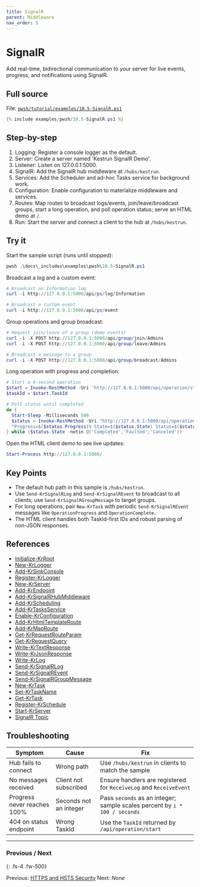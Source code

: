 ```yaml
---
title: SignalR
parent: Middleware
nav_order: 5
---
```


# SignalR

Add real-time, bidirectional communication to your server for live events, progress, and notifications using SignalR.

## Full source

File: [`pwsh/tutorial/examples/10.5-SignalR.ps1`][10.5-SignalR.ps1]

```powershell
{% include examples/pwsh/10.5-SignalR.ps1 %}
```

## Step-by-step

1. Logging: Register a console logger as the default.
2. Server: Create a server named 'Kestrun SignalR Demo'.
3. Listener: Listen on 127.0.0.1:5000.
4. SignalR: Add the SignalR hub middleware at `/hubs/kestrun`.
5. Services: Add the Scheduler and ad-hoc Tasks service for background work.
6. Configuration: Enable configuration to materialize middleware and services.
7. Routes: Map routes to broadcast logs/events, join/leave/broadcast groups, start a long operation, and poll operation status; serve an HTML demo at `/`.
8. Run: Start the server and connect a client to the hub at `/hubs/kestrun`.

## Try it

Start the sample script (runs until stopped):

```powershell
pwsh .\docs\_includes\examples\pwsh\10.5-SignalR.ps1
```

Broadcast a log and a custom event:

```powershell
# Broadcast an Information log
curl -i http://127.0.0.1:5000/api/ps/log/Information

# Broadcast a custom event
curl -i http://127.0.0.1:5000/api/ps/event
```

Group operations and group broadcast:

```powershell
# Request join/leave of a group (demo events)
curl -i -X POST http://127.0.0.1:5000/api/group/join/Admins
curl -i -X POST http://127.0.0.1:5000/api/group/leave/Admins

# Broadcast a message to a group
curl -i -X POST http://127.0.0.1:5000/api/group/broadcast/Admins
```

Long operation with progress and completion:

```powershell
# Start a 4-second operation
$start = Invoke-RestMethod -Uri 'http://127.0.0.1:5000/api/operation/start?seconds=4' -Method Post
$taskId = $start.TaskId

# Poll status until completed
do {
  Start-Sleep -Milliseconds 500
  $status = Invoke-RestMethod -Uri "http://127.0.0.1:5000/api/operation/status/$taskId"
  "Progress=$($status.Progress)% State=$($status.State) Status=$($status.Status)"
} while ($status.State -notin @('Completed','Faulted','Canceled'))
```

Open the HTML client demo to see live updates:

```powershell
Start-Process http://127.0.0.1:5000/
```

## Key Points

- The default hub path in this sample is `/hubs/kestrun`.
- Use `Send-KrSignalRLog` and `Send-KrSignalREvent` to broadcast to all clients; use `Send-KrSignalRGroupMessage` to target groups.
- For long operations, pair `New-KrTask` with periodic `Send-KrSignalREvent` messages like `OperationProgress` and `OperationComplete`.
- The HTML client handles both TaskId-first IDs and robust parsing of non-JSON responses.

## References

- [Initialize-KrRoot][Initialize-KrRoot]
- [New-KrLogger][New-KrLogger]
- [Add-KrSinkConsole][Add-KrSinkConsole]
- [Register-KrLogger][Register-KrLogger]
- [New-KrServer][New-KrServer]
- [Add-KrEndpoint][Add-KrEndpoint]
- [Add-KrSignalRHubMiddleware][Add-KrSignalRHubMiddleware]
- [Add-KrScheduling][Add-KrScheduling]
- [Add-KrTasksService][Add-KrTasksService]
- [Enable-KrConfiguration][Enable-KrConfiguration]
- [Add-KrHtmlTemplateRoute][Add-KrHtmlTemplateRoute]
- [Add-KrMapRoute][Add-KrMapRoute]
- [Get-KrRequestRouteParam][Get-KrRequestRouteParam]
- [Get-KrRequestQuery][Get-KrRequestQuery]
- [Write-KrTextResponse][Write-KrTextResponse]
- [Write-KrJsonResponse][Write-KrJsonResponse]
- [Write-KrLog][Write-KrLog]
- [Send-KrSignalRLog][Send-KrSignalRLog]
- [Send-KrSignalREvent][Send-KrSignalREvent]
- [Send-KrSignalRGroupMessage][Send-KrSignalRGroupMessage]
- [New-KrTask][New-KrTask]
- [Set-KrTaskName][Set-KrTaskName]
- [Get-KrTask][Get-KrTask]
- [Register-KrSchedule][Register-KrSchedule]
- [Start-KrServer][Start-KrServer]
- [SignalR Topic][SignalR Topic]

## Troubleshooting

| Symptom | Cause | Fix |
|--------|-------|-----|
| Hub fails to connect | Wrong path | Use `/hubs/kestrun` in clients to match the sample |
| No messages received | Client not subscribed | Ensure handlers are registered for `ReceiveLog` and `ReceiveEvent` |
| Progress never reaches 100% | Seconds not an integer | Pass `seconds` as an integer; sample scales percent by `i * 100 / seconds` |
| 404 on status endpoint | Wrong TaskId | Use the `TaskId` returned by `/api/operation/start` |

---

### Previous / Next

{: .fs-4 .fw-500}

Previous: [HTTPS and HSTS Security](./4.Https-Hsts)
Next: _None_

[10.5-SignalR.ps1]: /pwsh/tutorial/examples/10.5-SignalR.ps1
[Initialize-KrRoot]: /pwsh/cmdlets/Initialize-KrRoot
[New-KrLogger]: /pwsh/cmdlets/New-KrLogger
[Add-KrSinkConsole]: /pwsh/cmdlets/Add-KrSinkConsole
[Register-KrLogger]: /pwsh/cmdlets/Register-KrLogger
[New-KrServer]: /pwsh/cmdlets/New-KrServer
[Add-KrEndpoint]: /pwsh/cmdlets/Add-KrEndpoint
[Add-KrSignalRHubMiddleware]: /pwsh/cmdlets/Add-KrSignalRHubMiddleware
[Add-KrScheduling]: /pwsh/cmdlets/Add-KrScheduling
[Add-KrTasksService]: /pwsh/cmdlets/Add-KrTasksService
[Enable-KrConfiguration]: /pwsh/cmdlets/Enable-KrConfiguration
[Add-KrHtmlTemplateRoute]: /pwsh/cmdlets/Add-KrHtmlTemplateRoute
[Add-KrMapRoute]: /pwsh/cmdlets/Add-KrMapRoute
[Get-KrRequestRouteParam]: /pwsh/cmdlets/Get-KrRequestRouteParam
[Get-KrRequestQuery]: /pwsh/cmdlets/Get-KrRequestQuery
[Write-KrTextResponse]: /pwsh/cmdlets/Write-KrTextResponse
[Write-KrJsonResponse]: /pwsh/cmdlets/Write-KrJsonResponse
[Write-KrLog]: /pwsh/cmdlets/Write-KrLog
[Send-KrSignalRLog]: /pwsh/cmdlets/Send-KrSignalRLog
[Send-KrSignalREvent]: /pwsh/cmdlets/Send-KrSignalREvent
[Send-KrSignalRGroupMessage]: /pwsh/cmdlets/Send-KrSignalRGroupMessage
[New-KrTask]: /pwsh/cmdlets/New-KrTask
[Set-KrTaskName]: /pwsh/cmdlets/Set-KrTaskName
[Get-KrTask]: /pwsh/cmdlets/Get-KrTask
[Register-KrSchedule]: /pwsh/cmdlets/Register-KrSchedule
[Start-KrServer]: /pwsh/cmdlets/Start-KrServer
[SignalR Topic]: /guides/signalr

